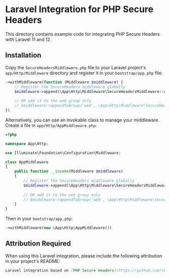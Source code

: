 # Laravel Integration for PHP Secure Headers

This directory contains example code for integrating PHP Secure Headers with Laravel 11 and 12.

## Installation

Copy the `SecureHeadersMiddleware.php` file to your Laravel project's `app/Http/Middleware` directory and register it in your `bootstrap/app.php` file:

```php
->withMiddleware(function (Middleware $middleware) {
    // Register the SecureHeaders middleware globally
    $middleware->append(\App\Http\Middleware\SecureHeadersMiddleware::class);
    
    // OR add it to the web group only
    // $middleware->appendToGroup('web', \App\Http\Middleware\SecureHeadersMiddleware::class);
})
```

Alternatively, you can use an invokable class to manage your middleware. Create a file in `app/Http/AppMiddleware.php`:

```php
<?php

namespace App\Http;

use Illuminate\Foundation\Configuration\Middleware;

class AppMiddleware
{
    public function __invoke(Middleware $middleware)
    {
        // Register the SecureHeaders middleware globally
        $middleware->append(\App\Http\Middleware\SecureHeadersMiddleware::class);
        
        // OR add it to the web group only
        // $middleware->appendToGroup('web', \App\Http\Middleware\SecureHeadersMiddleware::class);
    }
}
```

Then in your `bootstrap/app.php`:

```php
->withMiddleware(new \App\Http\AppMiddleware())
```

## Attribution Required

When using this Laravel integration, please include the following attribution in your project's README:

```markdown
Laravel integration based on [PHP Secure Headers](https://github.com/shadighorbani7171/php-secure-headers) by [Shadi Ghorbani](https://github.com/shadighorbani7171).
``` 